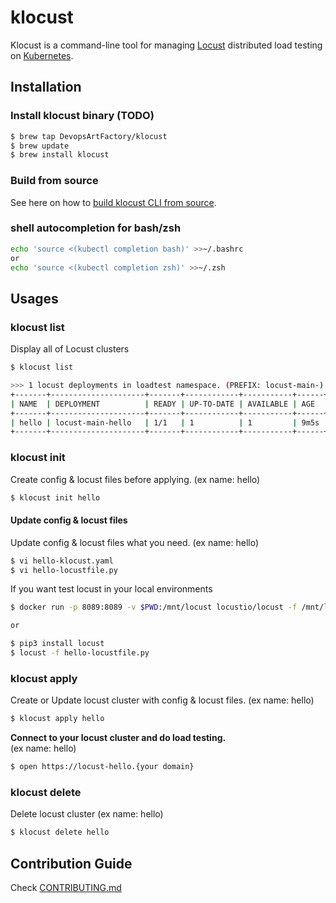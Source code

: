 # klocust
Klocust is a command-line tool for managing [Locust](https://locust.io/) distributed load testing on [Kubernetes](https://kubernetes.io/).  

## Installation
### Install klocust binary (TODO)
```bash
$ brew tap DevopsArtFactory/klocust
$ brew update
$ brew install klocust 
``` 

### Build from source
See here on how to [build klocust CLI from source](./docs/build_from_source.md).

### shell autocompletion for bash/zsh
```bash
echo 'source <(kubectl completion bash)' >>~/.bashrc
or
echo 'source <(kubectl completion zsh)' >>~/.zsh
```

## Usages

### klocust list
Display all of Locust clusters
```bash
$ klocust list

>>> 1 locust deployments in loadtest namespace. (PREFIX: locust-main-)
+-------+---------------------+-------+------------+-----------+------+
| NAME  | DEPLOYMENT          | READY | UP-TO-DATE | AVAILABLE | AGE  |
+-------+---------------------+-------+------------+-----------+------+
| hello | locust-main-hello   | 1/1   | 1          | 1         | 9m5s |
+-------+---------------------+-------+------------+-----------+------+
```

### klocust init
Create config & locust files before applying. (ex name: hello)
```bash
$ klocust init hello
```

#### Update config & locust files
Update config & locust files what you need. (ex name: hello)
```bash
$ vi hello-klocust.yaml
$ vi hello-locustfile.py
```

If you want test locust in your local environments
```bash
$ docker run -p 8089:8089 -v $PWD:/mnt/locust locustio/locust -f /mnt/locust/hello-locustfile.py

or 

$ pip3 install locust
$ locust -f hello-locustfile.py
```

### klocust apply
Create or Update locust cluster with config & locust files. (ex name: hello)
```bash
$ klocust apply hello
```

**Connect to your locust cluster and do load testing.**  
(ex name: hello)  
```bash
$ open https://locust-hello.{your domain}
```

### klocust delete
Delete locust cluster (ex name: hello)
```bash
$ klocust delete hello
```

## Contribution Guide
Check [CONTRIBUTING.md](CONTRIBUTING.md) 
